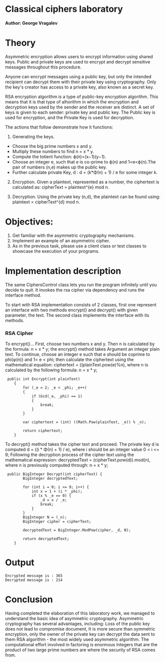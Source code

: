 # Classical ciphers laboratory

#### Author: George Vragalev

# Theory

Asymmetric encryption allows users to encrypt information using shared keys.
Public and private keys are used to encrypt and decrypt sensitive messages throughout this procedure.

Anyone can encrypt messages using a public key, but only the intended
recipient can decrypt them with
their private key using cryptography. Only the key's creator
has access to a private key, also known as a secret key.

RSA encryption algorithm is a type of public-key encryption algorithm.
This means that it is that type of alhorithm in which the encryption and decryption
keys used by the sender and the receiver are distinct. A set of keys is given to each sender: private key and public
key.
The Public key is used for encryption, and the Private Key is used for decryption.

The actions that follow demonstrate how it functions:

1. Generating the keys.

- Choose the big prime numbers x and y.
- Multiply these numbers to find n = x * y.
- Compute the totient function:
  ϕ(n)=(x−1)(y−1).
- Choose an integer e, such that e is co-prime to ϕ(n)
  and 1<e<ϕ(n).The pair of numbers (n,e) makes up the public key.
- Further calculate private Key, d :
  d = (k*Φ(n) + 1) / e for some integer k.

2. Encryption.
   Given a plaintext, represented as a number, the ciphertext is calculated as:
   cipherText = plaintext^{e} mod n.

3. Decryption.
   Using the private key (n,d), the plaintext can be found using:
   plaintext = cipherText^{d} mod n.

# Objectives:

1. Get familiar with the asymmetric cryptography mechanisms.
2. Implement an example of an asymmetric cipher.
3. As in the previous task, please use a client class or test
   classes to showcase the execution of your programs.

# Implementation description

The same CiphersControl class lets you run the program infinitely until you decide to quit.
It invokes the rsa cipher via dependency and runs the interface method.

To start with RSA implementation consists of 2 classes,
first one represent an interface with two methods
encrypt() and decrypt() with given parameter, the text.
The second class implements the interface
with its methods.

### RSA Cipher

To encrypt()...
First, choose two numbers x and y. Then n is calculated by the formula: n = x * y; the encrypt() method takes
Argument an integer plain text. To continue, choose an integer e such that e should be coprime to phi(φ(n)) and 1<
e < phi; then calculate the ciphertext using the mathematical equation: ciphertext = ((plainText.pow(e)%n),
where n is calculated by the following formula: n = x * y;

````
 public int Encrypt(int plainText)
    {
        for (_e = 2; _e < _phi; _e++)
        {
            if (Gcd(_e, _phi) == 1)
            {
                break;
            }
        }

        var ciphertext = (int) ((Math.Pow(plainText, _e)) % _n);

        return ciphertext;
    }
````

To decrypt() method takes the cipher text and proceed. The private key d is computed d = ((i * Φ(n) + 1) / e), where i should be an integer value 0 < i <= 9; Following the decryption process of the cipher text using the mathematical expression:
decryptedText = (cipherText.pow(d)).mod(n), where n is previously computed through: n = x * y;
````
 public BigInteger Decrypt(int cipherText) {
        BigInteger decryptedText;

        for (int i = 0; i <= 9; i++) {
            int x = 1 + (i * _phi);
            if (x % _e == 0) {
                _d = x / _e;
                break;
            }
        }
        BigInteger N = (_n);
        BigInteger cipher = cipherText;

        decryptedText = BigInteger.ModPow(cipher, _d, N);

        return decryptedText;
    }
````

# Output

````
Encrypted message is : 365
Decrypted message is : 214
````

# Conclusion

Having completed the elaboration of this laboratory work, we managed to understand the basic idea of asymmetric cryptography.
Asymmetric cryptography has several advantages, including: Loss of the public key does not lead to compromise
document,
It is more secure than symmetric encryption, only the owner of the private key can decrypt the data sent to them
RSA algorithm - the most widely used asymmetric algorithm. The computational effort involved in factoring is enormous
Integers that are the product of two large prime numbers are where the security of RSA comes from.